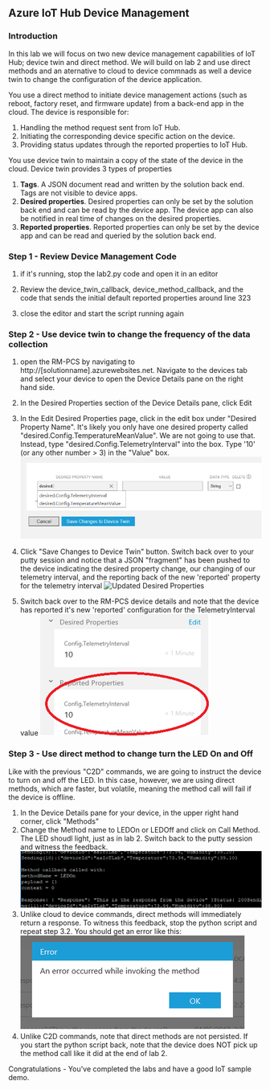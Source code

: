 ## Azure IoT Hub Device Management

### Introduction
In this lab we will focus on two new device management capabilities of IoT Hub; device twin and direct method. We will build on lab 2 and use direct methods and an aternative to cloud to device commnads as well a device twin to change the configuration of the device application.

You use a direct method to initiate device management actions (such as reboot, factory reset, and firmware update) from a back-end app in the cloud. The device is responsible for:

1. Handling the method request sent from IoT Hub.
2. Initiating the corresponding device specific action on the device.
3. Providing status updates through the reported properties to IoT Hub.

You use device twin to maintain a copy of the state of the device in the cloud. Device twin provides 3 types of properties

1. **Tags**. A JSON document read and written by the solution back end. Tags are not visible to device apps.
2. **Desired properties**. Desired properties can only be set by the solution back end and can be read by the device app. The device app can also be notified in real time of changes on the desired properties.
3. **Reported properties**. Reported properties can only be set by the device app and can be read and queried by the solution back end.

### Step 1 - Review Device Management Code

1. if it's running, stop the lab2.py code and open it in an editor

2. Review the device_twin_callback, device_method_callback, and the code that sends the initial default reported properties around line 323

3. close the editor and start the script running again

### Step 2 - Use device twin to change the frequency of the data collection

1. open the RM-PCS by navigating to http://[solutionname].azurewebsites.net.  Navigate to the devices tab and select your device to open the Device Details pane on the right hand side.

2. In the Desired Properties section of the Device Details pane, click Edit

3. In the Edit Desired Properties page, click in the edit box under "Desired Property Name".  It's likely you only have one desired property called "desired.Config.TemperatureMeanValue".  We are not going to use that.  Instead, type "desired.Config.TelemetryInterval" into the box.  Type '10'  (or any other number > 3) in the "Value" box.  
![Edit Desired Properties](/images/M5.edit_desired_properties.PNG)  

4. Click "Save Changes to Device Twin" button.   Switch back over to your putty session and notice that a JSON "fragment" has been pushed to the device indicating the desired property change, our changing of our telemetry interval, and the reporting back of the new 'reported' property for the telemetry interval
![Updated Desired Properties](/images/m5.updated_desired_propsPNG)

5. Switch back over to the RM-PCS device details and note that the device has reported it's new 'reported' configuration for the TelemetryInterval value
![New reported property](/images/m5.new_reported_props.PNG)  

### Step 3 - Use direct method to change turn the LED On and Off

Like with the previous "C2D" commands, we are going to instruct the device to turn on and off the LED.  In this case, however, we are using direct methods, which are faster, but volatile, meaning the method call will fail if the device is offline.

1. In the Device Details pane for your device, in the upper right hand corner, click "Methods"
2. Change the Method name to LEDOn or LEDOff and click on Call Method. The LED shoudl light, just as in lab 2.  Switch back to the putty session and witness the feedback.
![Direct method call](/images/m5.direct_method_on.PNG)  
3. Unlike cloud to device commands, direct methods will immediately return a response. To witness this feedback, stop the python script and repeat step 3.2. You should get an error like this:
![Device Explorer](/images/m5.dm_offline_error.PNG)  
4. Unlike C2D commands, note that direct methods are not persisted.  If you start the python script back, note that the device does NOT pick up the method call like it did at the end of lab 2.

Congratulations - You've completed the labs and have a good IoT sample demo.
